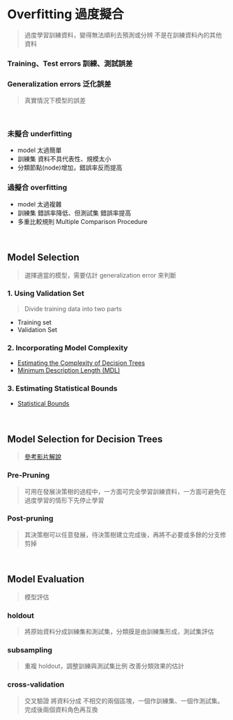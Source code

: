 # Overfitting 過度擬合
> 過度學習訓練資料，變得無法順利去預測或分辨 不是在訓練資料內的其他資料

### Training、Test errors 訓練、測試誤差
### Generalization errors 泛化誤差
  > 真實情況下模型的誤差

</br>

### 未擬合 underfitting
* model 太過簡單
* 訓練集 資料不具代表性、規模太小
* 分類節點(node)增加，錯誤率反而提高
### 過擬合 overfitting
* model 太過複雜
* 訓練集 錯誤率降低、但測試集 錯誤率提高
* 多重比較規則 Multiple Comparison Procedure

</br>

## Model Selection
> 選擇適當的模型，需要估計 generalization error 來判斷

### 1. Using Validation Set
> Divide training data into two parts 
* Training set
* Validation Set

### 2. Incorporating Model Complexity
* [Estimating the Complexity of Decision Trees](https://github.com/fuhsaio/BDLabNotes/blob/main/src/Estimating%20the%20Complexity%20of%20Decision%20Trees.pdf)  
* [Minimum Description Length (MDL)](https://github.com/fuhsaio/BDLabNotes/blob/main/src/Minimum%20Description%20Length%20(MDL).pdf)

### 3. Estimating Statistical Bounds
* [Statistical Bounds](https://github.com/fuhsaio/BDLabNotes/blob/main/src/Statistical%20Bounds.pdf)

</br>

## Model Selection for Decision Trees
> [參考影片解說](https://www.youtube.com/watch?v=u4kbPtiVVB8)
### Pre-Pruning
> 可用在發展決策樹的過程中，一方面可完全學習訓練資料，一方面可避免在過度學習的情形下先停止學習

### Post-pruning
> 其決策樹可以任意發展，待決策樹建立完成後，再將不必要或多餘的分支修剪掉

</br>

## Model Evaluation
> 模型評估

### holdout
> 將原始資料分成訓練集和測試集，分類膜是由訓練集形成，測試集評估

### subsampling
> 重複 holdout，調整訓練與測試集比例 改善分類效果的估計

### cross-validation
> 交叉驗證
> 將資料分成 不相交的兩個區塊，一個作訓練集、一個作測試集。
> 完成後兩個資料角色再互換

